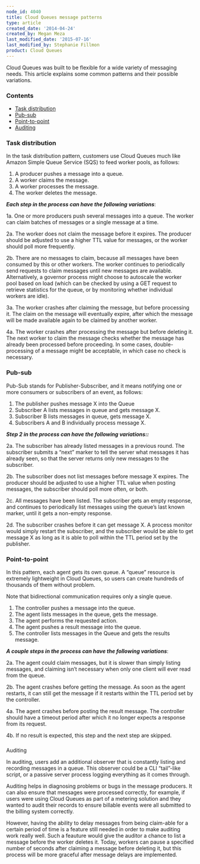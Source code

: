 ```yaml
---
node_id: 4040
title: Cloud Queues message patterns
type: article
created_date: '2014-04-24'
created_by: Megan Meza
last_modified_date: '2015-07-16'
last_modified_by: Stephanie Fillmon
product: Cloud Queues
---
```


Cloud Queues was built to be flexible for a wide variety of messaging
needs.  This article explains some common patterns and their possible
variations.

### Contents

-   [Task distribution](#Taskdistribution)
-   [Pub-sub](#Pubsub)
-   [Point-to-point](#Pointtopoint)
-   [Auditing](#Auditing)

### Task distribution

In the task distribution pattern, customers use Cloud Queues much like
Amazon Simple Queue Service (SQS) to feed worker pools, as follows:

1. A producer pushes a message into a queue.
2. A worker claims the message.
3. A worker processes the message.
4. The worker deletes the message.

***Each step in the process can have the following variations***:

1a. One or more producers push several messages into a queue. The worker
can claim batches of messages or a single message at a time.


2a. The worker does not claim the message before it expires. The
producer should be adjusted to use a higher TTL value for messages, or
the worker should poll more frequently.


2b. There are no messages to claim, because all messages have been
consumed by this or other workers. The worker continues to periodically
send requests to claim messages until new messages are available.
Alternatively, a governor process might choose to autoscale the worker
pool based on load (which can be checked by using a GET request to
retrieve statistics for the queue, or by monitoring whether individual
workers are idle).


3a. The worker crashes after claiming the message, but before processing
it. The claim on the message will eventually expire, after which the
message will be made available again to be claimed by another worker.


4a. The worker crashes after processing the message but before deleting
it. The next worker to claim the message checks whether the message has
already been processed before proceeding. In some cases,
double-processing of a message might be acceptable, in which case no
check is necessary.




### Pub-sub

Pub-Sub stands for Publisher-Subscriber, and it means notifying one or
more consumers or subscribers of an event, as follows:

1. The publisher pushes message X into the Queue
2. Subscriber A lists messages in queue and gets message X.
3. Subscriber B lists messages in queue, gets message X.
4. Subscribers A and B individually process message X.

***Step 2 in the process can have the following variations::***

2a. The subscriber has already listed messages in a previous round. The
subscriber submits a &ldquo;next&rdquo; marker to tell the server what messages it
has already seen, so that the server returns only new
messages to the subscriber.


2b. The subscriber does not list messages before message X expires. The
producer should be adjusted to use a higher TTL value when posting
messages, the subscriber should poll more often, or both.


2c. All messages have been listed. The subscriber gets an empty
response, and continues to periodically list messages using the queue&rsquo;s
last known marker, until it gets a non-empty response.


2d. The subscriber crashes before it can get message X. A process
monitor would simply restart the subscriber, and the subscriber would be
able to get message X as long as it is able to poll within the TTL
period set by the publisher.


### Point-to-point

In this pattern, each agent gets its own queue. A &ldquo;queue&rdquo; resource is
extremely lightweight in Cloud Queues, so users can create hundreds of
thousands of them without problem.

Note that bidirectional communication requires only a single queue.

1. The controller pushes a message into the queue.
2. The agent lists messages in the queue, gets the message.
3. The agent performs the requested action.
4. The agent pushes a result message into the queue.
5. The controller lists messages in the Queue and gets the results
message.

***A couple steps in the process can have the following variations***:

2a. The agent could claim messages, but it is slower than simply listing
messages, and claiming isn&rsquo;t necessary when only one client will ever
read from the queue.


2b. The agent crashes before getting the message. As soon as the agent
restarts, it can still get the message if it restarts within the TTL
period set by the controller.


4a. The agent crashes before posting the result message. The controller
should have a timeout period after which it no longer expects a response
from its request.


4b. If no result is expected, this step and the next step are skipped.

###
Auditing

In auditing, users add an additional observer that is constantly listing
and recording messages in a queue. This observer could be a CLI
&ldquo;tail&rdquo;-like script, or a passive server process logging everything as it
comes through.

Auditing helps in diagnosing problems or bugs in the message producers.
It can also ensure that messages were processed correctly, for example,
if users were using Cloud Queues as part of a metering solution and they
wanted to audit their records to ensure billable events were all
submitted to the billing system correctly.

However, having the ability to delay messages from being claim-able for
a certain period of time is a feature still needed in order to make
auditing work really well. Such a feauture would give the auditor a
chance to list a message before the worker deletes it. Today, workers
can pause a specified number of seconds after claiming a message before
deleting it, but this process will be more graceful after message delays
are implemented.


